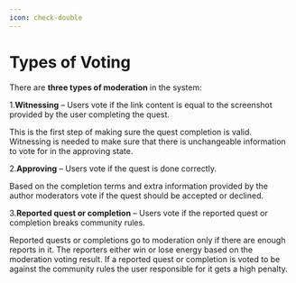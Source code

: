 ```yaml
---
icon: check-double
---
```


# Types of Voting

There are **three types of moderation** in the system:

1.**Witnessing** – Users vote if the link content is equal to the screenshot provided by the user completing the quest.

This is the first step of making sure the quest completion is valid. Witnessing is needed to make sure that there is unchangeable information to vote for in the approving state. 

2.**Approving** – Users vote if the quest is done correctly.

Based on the completion terms and extra information provided by the author moderators vote if the quest should be accepted or declined.

3.**Reported quest or completion** – Users vote if the reported quest or completion breaks community rules.

Reported quests or completions go to moderation only if there are enough reports in it. The reporters either win or lose energy based on the moderation voting result. If a reported quest or completion is voted to be against the community rules the user responsible for it gets a high penalty. 
